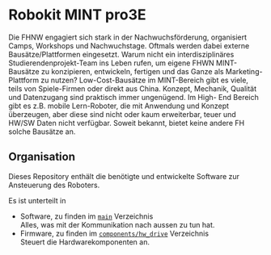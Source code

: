 # Robokit MINT pro3E

Die FHNW engagiert sich stark in der Nachwuchsförderung, organisiert Camps, Workshops
und Nachwuchstage. Oftmals werden dabei externe Bausätze/Plattformen eingesetzt. Warum
nicht ein interdisziplinäres Studierendenprojekt-Team ins Leben rufen, um eigene FHWN MINT-
Bausätze zu konzipieren, entwickeln, fertigen und das Ganze als Marketing-Plattform zu nutzen?
Low-Cost-Bausätze im MINT-Bereich gibt es viele, teils von Spiele-Firmen oder direkt aus China.
Konzept, Mechanik, Qualität und Datenzugang sind praktisch immer ungenügend. Im High-
End Bereich gibt es z.B. mobile Lern-Roboter, die mit Anwendung und Konzept überzeugen,
aber diese sind nicht oder kaum erweiterbar, teuer und HW/SW Daten nicht verfügbar. Soweit
bekannt, bietet keine andere FH solche Bausätze an.

## Organisation

Dieses Repository enthält die benötigte und entwickelte Software zur Ansteuerung des Roboters.

Es ist unterteilt in
- Software, zu finden im [```main```](main) Verzeichnis  
    Alles, was mit der Kommunikation nach aussen zu tun hat.
- Firmware, zu finden im [```components/hw_drive```](components/hw_drive) Verzeichnis  
  Steuert die Hardwarekomponenten an.
